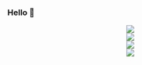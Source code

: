 ### Hello 👋

<!--
**vc08932/vc08932** is a ✨ _special_ ✨ repository because its `README.md` (this file) appears on your GitHub profile.

Here are some ideas to get you started:

- 🔭 I’m currently working on ...
- 🌱 I’m currently learning ...
- 👯 I’m looking to collaborate on ...
- 🤔 I’m looking for help with ...
- 💬 Ask me about ...
- 📫 How to reach me: ...
- 😄 Pronouns: ...
- ⚡ Fun fact: ...
-->
<div align="center"> <img src="https://github-readme-stats.vercel.app/api?username=vc08932&show_icons=true&count_private=true&hide=prs&theme=onedark"> </div>



<div align="center"> <img src="https://github-readme-stats.vercel.app/api/top-langs/?username=vc08932&hide_title=true&hide_border=true&layout=compact&langs_count=6&text_color=000&icon_color=fff&bg_color=0,52fa5a,4dfcff,c64dff&theme=graywhite" /> </div>


<div align="center"> <img src="https://github-readme-streak-stats.herokuapp.com/?user=vc08932" /> </div>


<div align="center"> <img src="https://github-profile-trophy.vercel.app/?username=vc08932" /> </div>
